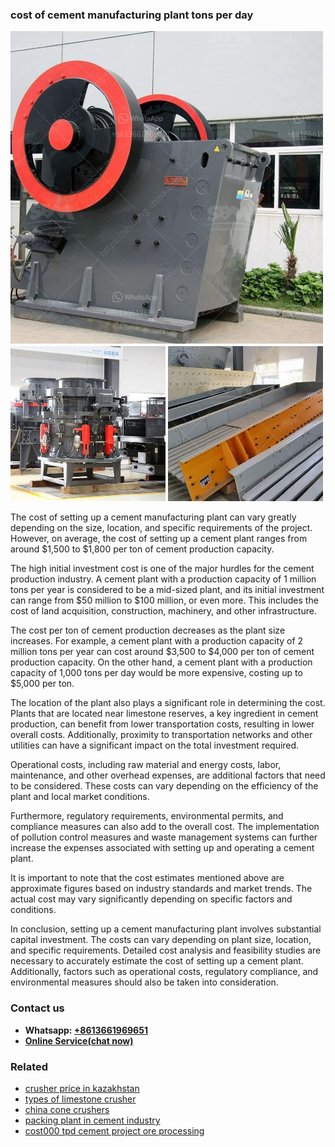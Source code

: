 <h3>cost of cement manufacturing plant tons per day</h3><img src='1706755636.jpg' alt=''><p>The cost of setting up a cement manufacturing plant can vary greatly depending on the size, location, and specific requirements of the project. However, on average, the cost of setting up a cement plant ranges from around $1,500 to $1,800 per ton of cement production capacity.</p><p>The high initial investment cost is one of the major hurdles for the cement production industry. A cement plant with a production capacity of 1 million tons per year is considered to be a mid-sized plant, and its initial investment can range from $50 million to $100 million, or even more. This includes the cost of land acquisition, construction, machinery, and other infrastructure.</p><p>The cost per ton of cement production decreases as the plant size increases. For example, a cement plant with a production capacity of 2 million tons per year can cost around $3,500 to $4,000 per ton of cement production capacity. On the other hand, a cement plant with a production capacity of 1,000 tons per day would be more expensive, costing up to $5,000 per ton.</p><p>The location of the plant also plays a significant role in determining the cost. Plants that are located near limestone reserves, a key ingredient in cement production, can benefit from lower transportation costs, resulting in lower overall costs. Additionally, proximity to transportation networks and other utilities can have a significant impact on the total investment required.</p><p>Operational costs, including raw material and energy costs, labor, maintenance, and other overhead expenses, are additional factors that need to be considered. These costs can vary depending on the efficiency of the plant and local market conditions.</p><p>Furthermore, regulatory requirements, environmental permits, and compliance measures can also add to the overall cost. The implementation of pollution control measures and waste management systems can further increase the expenses associated with setting up and operating a cement plant.</p><p>It is important to note that the cost estimates mentioned above are approximate figures based on industry standards and market trends. The actual cost may vary significantly depending on specific factors and conditions.</p><p>In conclusion, setting up a cement manufacturing plant involves substantial capital investment. The costs can vary depending on plant size, location, and specific requirements. Detailed cost analysis and feasibility studies are necessary to accurately estimate the cost of setting up a cement plant. Additionally, factors such as operational costs, regulatory compliance, and environmental measures should also be taken into consideration.</p><h3>Contact us</h3><ul><li><strong>Whatsapp:&nbsp;<a href="https://wa.me/8613661969651">+8613661969651</a></strong></li><li><a href="https://swt.shibang-china.com/?git&amp;zhl&amp;cost of cement manufacturing plant tons per day"><strong>Online Service(chat now)</strong></a></li></ul><h3>Related</h3><ul><li><a href='crusher price in kazakhstan.md'>crusher price in kazakhstan</a></li><li><a href='types of limestone crusher.md'>types of limestone crusher</a></li><li><a href='china cone crushers.md'>china cone crushers</a></li><li><a href='packing plant in cement industry.md'>packing plant in cement industry</a></li><li><a href='cost000 tpd cement project ore processing.md'>cost000 tpd cement project ore processing</a></li></ul>